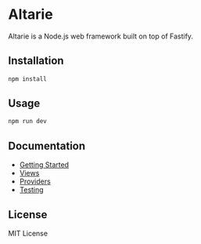 # Altarie

Altarie is a Node.js web framework built on top of Fastify.

## Installation

```bash
npm install
```

## Usage

```bash
npm run dev
```

## Documentation

- [Getting Started](../docs/getting-started.md)
- [Views](../docs/views.md)
- [Providers](../docs/providers.md)
- [Testing](../docs/testing.md)

## License

MIT License     